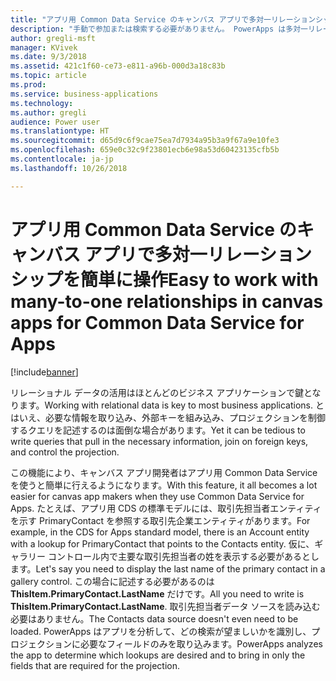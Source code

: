 ```yaml
---
title: "アプリ用 Common Data Service のキャンバス アプリで多対一リレーションシップを簡単に操作"
description: "手動で参加または検索する必要がありません。 PowerApps は多対一リレーションシップを自動で拡張するため、必要な情報はすぐそこにあります。"
author: gregli-msft
manager: KVivek
ms.date: 9/3/2018
ms.assetid: 421c1f60-ce73-e811-a96b-000d3a18c83b
ms.topic: article
ms.prod: 
ms.service: business-applications
ms.technology: 
ms.author: gregli
audience: Power user
ms.translationtype: HT
ms.sourcegitcommit: d65d9c6f9cae75ea7d7934a95b3a9f67a9e10fe3
ms.openlocfilehash: 659e0c32c9f23801ecb6e98a53d60423135cfb5b
ms.contentlocale: ja-jp
ms.lasthandoff: 10/26/2018

---
```

# <a name="easy-to-work-with-many-to-one-relationships-in-canvas-apps-for-common-data-service-for-apps"></a><span data-ttu-id="11a6a-104">アプリ用 Common Data Service のキャンバス アプリで多対一リレーションシップを簡単に操作</span><span class="sxs-lookup"><span data-stu-id="11a6a-104">Easy to work with many-to-one relationships in canvas apps for Common Data Service for Apps</span></span>


[!include[banner](../../includes/banner.md)]

<span data-ttu-id="11a6a-105">リレーショナル データの活用はほとんどのビジネス アプリケーションで鍵となります。</span><span class="sxs-lookup"><span data-stu-id="11a6a-105">Working with relational data is key to most business applications.</span></span> <span data-ttu-id="11a6a-106">とはいえ、必要な情報を取り込み、外部キーを組み込み、プロジェクションを制御するクエリを記述するのは面倒な場合があります。</span><span class="sxs-lookup"><span data-stu-id="11a6a-106">Yet it can be tedious to write queries that pull in the necessary information, join on foreign keys, and control the projection.</span></span>

<span data-ttu-id="11a6a-107">この機能により、キャンバス アプリ開発者はアプリ用 Common Data Service を使うと簡単に行えるようになります。</span><span class="sxs-lookup"><span data-stu-id="11a6a-107">With this feature, it all becomes a lot easier for canvas app makers when they use Common Data Service for Apps.</span></span> <span data-ttu-id="11a6a-108">たとえば、アプリ用 CDS の標準モデルには、取引先担当者エンティティを示す PrimaryContact を参照する取引先企業エンティティがあります。</span><span class="sxs-lookup"><span data-stu-id="11a6a-108">For example, in the CDS for Apps standard model, there is an Account entity with a lookup for PrimaryContact that points to the Contacts entity.</span></span> <span data-ttu-id="11a6a-109">仮に、ギャラリー コントロール内で主要な取引先担当者の姓を表示する必要があるとします。</span><span class="sxs-lookup"><span data-stu-id="11a6a-109">Let's say you need to display the last name of the primary contact in a gallery control.</span></span> <span data-ttu-id="11a6a-110">この場合に記述する必要があるのは **ThisItem.PrimaryContact.LastName** だけです。</span><span class="sxs-lookup"><span data-stu-id="11a6a-110">All you need to write is **ThisItem.PrimaryContact.LastName**.</span></span> <span data-ttu-id="11a6a-111">取引先担当者データ ソースを読み込む必要はありません。</span><span class="sxs-lookup"><span data-stu-id="11a6a-111">The Contacts data source doesn't even need to be loaded.</span></span> <span data-ttu-id="11a6a-112">PowerApps はアプリを分析して、どの検索が望ましいかを識別し、プロジェクションに必要なフィールドのみを取り込みます。</span><span class="sxs-lookup"><span data-stu-id="11a6a-112">PowerApps analyzes the app to determine which lookups are desired and to bring in only the fields that are required for the projection.</span></span>

